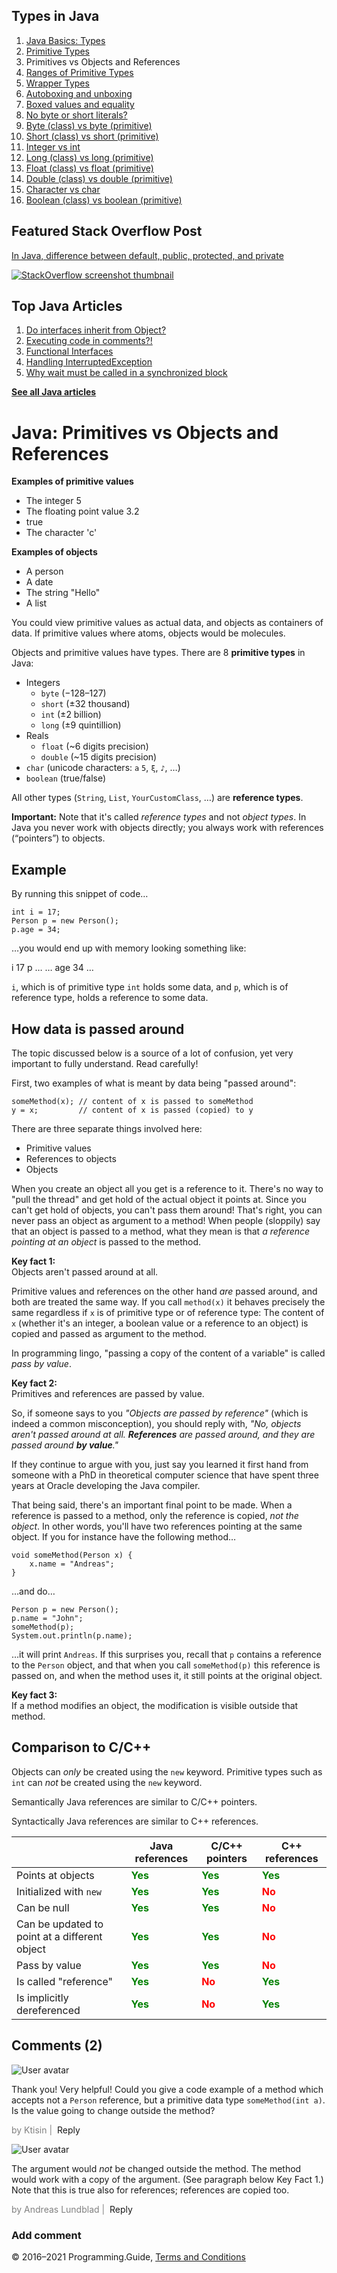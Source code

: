 <span class="underline"></span>

<span class="underline"></span>

Types in Java
-------------

1.  [Java Basics: Types](types.html)
2.  [Primitive Types](primitive-types.html)
3.  Primitives vs Objects and References
4.  [Ranges of Primitive Types](primitive-ranges.html)
5.  [Wrapper Types](wrapper-types.html)
6.  [Autoboxing and unboxing](autoboxing.html)
7.  [Boxed values and equality](boxed-values-equality.html)
8.  [No byte or short literals?](byte-short-literals.html)
9.  [Byte (class) vs byte (primitive)](byte-vs-byte.html)
10. [Short (class) vs short (primitive)](short-vs-short.html)
11. [Integer vs int](integer-vs-int.html)
12. [Long (class) vs long (primitive)](long-vs-long.html)
13. [Float (class) vs float (primitive)](float-vs-float.html)
14. [Double (class) vs double (primitive)](double-vs-double.html)
15. [Character vs char](character-vs-char.html)
16. [Boolean (class) vs boolean (primitive)](boolean-vs-boolean.html)

Featured Stack Overflow Post
----------------------------

[In Java, difference between default, public, protected, and private](https://stackoverflow.com/a/33627846/276052)  
  
[<img src="../images/so-featured-33627846.png" alt="StackOverflow screenshot thumbnail" class="screenshot" />](https://stackoverflow.com/a/33627846/276052)

<span class="underline"></span>

Top Java Articles
-----------------

1.  [Do interfaces inherit from Object?](do-interfaces-inherit-from-object.html)
2.  [Executing code in comments?!](executing-code-in-comments.html)
3.  [Functional Interfaces](functional-interfaces.html)
4.  [Handling InterruptedException](handling-interrupted-exceptions.html)
5.  [Why wait must be called in a synchronized block](why-wait-must-be-in-synchronized.html)

[**See all Java articles**](index.html)

Java: Primitives vs Objects and References
==========================================

**Examples of primitive values**

-   The integer 5
-   The floating point value 3.2
-   true
-   The character 'c'

**Examples of objects**

-   A person
-   A date
-   The string "Hello"
-   A list

You could view primitive values as actual data, and objects as containers of data. If primitive values where atoms, objects would be molecules.

Objects and primitive values have types. There are 8 **primitive types** in Java:

-   Integers
    -   `byte` (−128–127)
    -   `short` (±32 thousand)
    -   `int` (±2 billion)
    -   `long` (±9 quintillion)
-   Reals
    -   `float` (~6 digits precision)
    -   `double` (~15 digits precision)
-   `char` (unicode characters: `a` `5`, `ξ`, `♪`, …)
-   `boolean` (true/false)

All other types (`String`, `List`, `YourCustomClass`, …) are **reference types**.

**Important:** Note that it's called *reference types* and not *object types*. In Java you never work with objects directly; you always work with references (“pointers”) to objects.

Example
-------

By running this snippet of code…

    int i = 17;
    Person p = new Person();
    p.age = 34;

…you would end up with memory looking something like:

i 17 p … … age 34 …

`i`, which is of primitive type `int` holds some data, and `p`, which is of reference type, holds a reference to some data.

How data is passed around
-------------------------

<span class="small">The topic discussed below is a source of a lot of confusion, yet very important to fully understand. Read carefully!</span>

First, two examples of what is meant by data being "passed around":

    someMethod(x); // content of x is passed to someMethod
    y = x;         // content of x is passed (copied) to y

There are three separate things involved here:

-   Primitive values
-   References to objects
-   Objects

When you create an object all you get is a reference to it. There's no way to "pull the thread" and get hold of the actual object it points at. Since you can't get hold of objects, you can't pass them around! That's right, you can never pass an object as argument to a method! When people (sloppily) say that an object is passed to a method, what they mean is that *a reference pointing at an object* is passed to the method.

**Key fact 1:**  
Objects aren't passed around at all.

Primitive values and references on the other hand *are* passed around, and both are treated the same way. If you call `method(x)` it behaves precisely the same regardless if `x` is of primitive type or of reference type: The content of `x` (whether it's an integer, a boolean value or a reference to an object) is copied and passed as argument to the method.

In programming lingo, "passing a copy of the content of a variable" is called *pass by value*.

**Key fact 2:**  
Primitives and references are passed by value.

So, if someone says to you *"Objects are passed by reference"* (which is indeed a common misconception), you should reply with, *"No, objects aren't passed around at all. **References** are passed around, and they are passed around **by value**."*

If they continue to argue with you, just say you learned it first hand from someone with a PhD in theoretical computer science that have spent three years at Oracle developing the Java compiler.

That being said, there's an important final point to be made. When a reference is passed to a method, only the reference is copied, *not the object*. In other words, you'll have two references pointing at the same object. If you for instance have the following method…

    void someMethod(Person x) {
        x.name = "Andreas";
    }

…and do…

    Person p = new Person();
    p.name = "John";
    someMethod(p);
    System.out.println(p.name);

…it will print `Andreas`. If this surprises you, recall that `p` contains a reference to the `Person` object, and that when you call `someMethod(p)` this reference is passed on, and when the method uses it, it still points at the original object.

**Key fact 3:**  
If a method modifies an object, the modification is visible outside that method.

Comparison to C/C++
-------------------

Objects can *only* be created using the `new` keyword. Primitive types such as `int` can *not* be created using the `new` keyword.

Semantically Java references are similar to C/C++ pointers.

Syntactically Java references are similar to C++ references.

<table><thead><tr class="header"><th></th><th>Java references</th><th>C/C++ pointers</th><th>C++ references</th></tr></thead><tbody><tr class="odd"><td>Points at objects</td><td><span style="font-weight: bold; color: green">Yes</span></td><td><span style="font-weight: bold; color: green">Yes</span></td><td><span style="font-weight: bold; color: green">Yes</span></td></tr><tr class="even"><td>Initialized with <code>new</code></td><td><span style="font-weight: bold; color: green">Yes</span></td><td><span style="font-weight: bold; color: green">Yes</span></td><td><span style="font-weight: bold; color: red">No</span></td></tr><tr class="odd"><td>Can be null</td><td><span style="font-weight: bold; color: green">Yes</span></td><td><span style="font-weight: bold; color: green">Yes</span></td><td><span style="font-weight: bold; color: red">No</span></td></tr><tr class="even"><td>Can be updated to point at a different object</td><td><span style="font-weight: bold; color: green">Yes</span></td><td><span style="font-weight: bold; color: green">Yes</span></td><td><span style="font-weight: bold; color: red">No</span></td></tr><tr class="odd"><td>Pass by value</td><td><span style="font-weight: bold; color: green">Yes</span></td><td><span style="font-weight: bold; color: green">Yes</span></td><td><span style="font-weight: bold; color: red">No</span></td></tr><tr class="even"><td>Is called "reference"</td><td><span style="font-weight: bold; color: green">Yes</span></td><td><span style="font-weight: bold; color: red">No</span></td><td><span style="font-weight: bold; color: green">Yes</span></td></tr><tr class="odd"><td>Is implicitly dereferenced</td><td><span style="font-weight: bold; color: green">Yes</span></td><td><span style="font-weight: bold; color: red">No</span></td><td><span style="font-weight: bold; color: green">Yes</span></td></tr></tbody></table>

Comments (2)
------------

![User avatar](https://www.gravatar.com/avatar/e8696ad98ef2a6410755faafd35e9d0d?d=mp)

Thank you! Very helpful! Could you give a code example of a method which accepts not a `Person` reference, but a primitive data type `someMethod(int a)`. Is the value going to change outside the method?

<span style="color: grey">by Ktisin | </span> <span class="reply-button">Reply</span>

![User avatar](https://www.gravatar.com/avatar/99e100243aaa8b1469b1ed4e8bbecb06?d=mp)

The argument would *not* be changed outside the method. The method would work with a copy of the argument. (See paragraph below Key Fact 1.) Note that this is true also for references; references are copied too.

<span style="color: grey">by Andreas Lundblad | </span> <span class="reply-button">Reply</span>

### Add comment

© 2016–2021 Programming.Guide, [Terms and Conditions](../terms-and-conditions.html)
